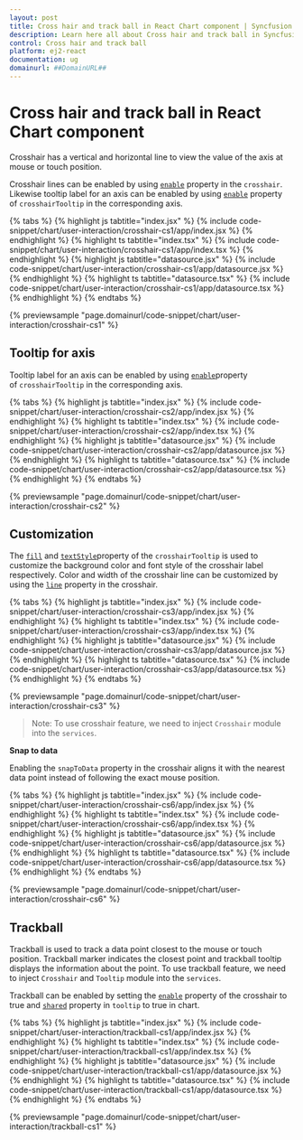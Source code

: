 ```yaml
---
layout: post
title: Cross hair and track ball in React Chart component | Syncfusion
description: Learn here all about Cross hair and track ball in Syncfusion React Chart component of Syncfusion Essential JS 2 and more.
control: Cross hair and track ball 
platform: ej2-react
documentation: ug
domainurl: ##DomainURL##
---
```


# Cross hair and track ball in React Chart component

Crosshair has a vertical and horizontal line to view the value of the axis at mouse or touch position.

Crosshair lines can be enabled by using [`enable`](https://ej2.syncfusion.com/react/documentation/api/chart/crosshairSettings/#enable) property in the `crosshair`. Likewise tooltip label for an axis can be enabled by using [`enable`](https://ej2.syncfusion.com/react/documentation/api/chart/crosshairTooltipModel/#enable) property of `crosshairTooltip` in the corresponding axis.

{% tabs %}
{% highlight js tabtitle="index.jsx" %}
{% include code-snippet/chart/user-interaction/crosshair-cs1/app/index.jsx %}
{% endhighlight %}
{% highlight ts tabtitle="index.tsx" %}
{% include code-snippet/chart/user-interaction/crosshair-cs1/app/index.tsx %}
{% endhighlight %}
{% highlight js tabtitle="datasource.jsx" %}
{% include code-snippet/chart/user-interaction/crosshair-cs1/app/datasource.jsx %}
{% endhighlight %}
{% highlight ts tabtitle="datasource.tsx" %}
{% include code-snippet/chart/user-interaction/crosshair-cs1/app/datasource.tsx %}
{% endhighlight %}
{% endtabs %}

{% previewsample "page.domainurl/code-snippet/chart/user-interaction/crosshair-cs1" %}

## Tooltip for axis

Tooltip label for an axis can be enabled by using [`enable`](https://ej2.syncfusion.com/react/documentation/api/chart/crosshairTooltipModel/#enable)property of `crosshairTooltip` in the corresponding axis.

{% tabs %}
{% highlight js tabtitle="index.jsx" %}
{% include code-snippet/chart/user-interaction/crosshair-cs2/app/index.jsx %}
{% endhighlight %}
{% highlight ts tabtitle="index.tsx" %}
{% include code-snippet/chart/user-interaction/crosshair-cs2/app/index.tsx %}
{% endhighlight %}
{% highlight js tabtitle="datasource.jsx" %}
{% include code-snippet/chart/user-interaction/crosshair-cs2/app/datasource.jsx %}
{% endhighlight %}
{% highlight ts tabtitle="datasource.tsx" %}
{% include code-snippet/chart/user-interaction/crosshair-cs2/app/datasource.tsx %}
{% endhighlight %}
{% endtabs %}

{% previewsample "page.domainurl/code-snippet/chart/user-interaction/crosshair-cs2" %}

## Customization

The [`fill`](https://ej2.syncfusion.com/react/documentation/api/chart/crosshairTooltip/#fill) and [`textStyle`](https://ej2.syncfusion.com/react/documentation/api/chart/crosshairTooltip/#textstyle)property of the `crosshairTooltip` is used to customize the background color and font style of the crosshair label respectively. Color and width of the crosshair line can be customized by using the [`line`](https://ej2.syncfusion.com/react/documentation/api/chart/crosshairSettings/#line) property in the crosshair.

{% tabs %}
{% highlight js tabtitle="index.jsx" %}
{% include code-snippet/chart/user-interaction/crosshair-cs3/app/index.jsx %}
{% endhighlight %}
{% highlight ts tabtitle="index.tsx" %}
{% include code-snippet/chart/user-interaction/crosshair-cs3/app/index.tsx %}
{% endhighlight %}
{% highlight js tabtitle="datasource.jsx" %}
{% include code-snippet/chart/user-interaction/crosshair-cs3/app/datasource.jsx %}
{% endhighlight %}
{% highlight ts tabtitle="datasource.tsx" %}
{% include code-snippet/chart/user-interaction/crosshair-cs3/app/datasource.tsx %}
{% endhighlight %}
{% endtabs %}

{% previewsample "page.domainurl/code-snippet/chart/user-interaction/crosshair-cs3" %}

>Note: To use crosshair feature, we need to inject `Crosshair` module into the `services`.

**Snap to data**

Enabling the `snapToData` property in the crosshair aligns it with the nearest data point instead of following the exact mouse position.

{% tabs %}
{% highlight js tabtitle="index.jsx" %}
{% include code-snippet/chart/user-interaction/crosshair-cs6/app/index.jsx %}
{% endhighlight %}
{% highlight ts tabtitle="index.tsx" %}
{% include code-snippet/chart/user-interaction/crosshair-cs6/app/index.tsx %}
{% endhighlight %}
{% highlight js tabtitle="datasource.jsx" %}
{% include code-snippet/chart/user-interaction/crosshair-cs6/app/datasource.jsx %}
{% endhighlight %}
{% highlight ts tabtitle="datasource.tsx" %}
{% include code-snippet/chart/user-interaction/crosshair-cs6/app/datasource.tsx %}
{% endhighlight %}
{% endtabs %}

{% previewsample "page.domainurl/code-snippet/chart/user-interaction/crosshair-cs6" %}

## Trackball

Trackball is used to track a data point closest to the mouse or touch position. Trackball marker indicates the closest point and trackball tooltip displays the information about the point. To use trackball feature, we need to inject `Crosshair` and `Tooltip` module into the `services`.

Trackball can be enabled by setting the [`enable`](https://ej2.syncfusion.com/react/documentation/api/chart/crosshairSettings/#enable) property of the crosshair to true and [`shared`](https://ej2.syncfusion.com/react/documentation/api/chart/tooltipSettings/#shared) property in `tooltip` to true in chart.

{% tabs %}
{% highlight js tabtitle="index.jsx" %}
{% include code-snippet/chart/user-interaction/trackball-cs1/app/index.jsx %}
{% endhighlight %}
{% highlight ts tabtitle="index.tsx" %}
{% include code-snippet/chart/user-interaction/trackball-cs1/app/index.tsx %}
{% endhighlight %}
{% highlight js tabtitle="datasource.jsx" %}
{% include code-snippet/chart/user-interaction/trackball-cs1/app/datasource.jsx %}
{% endhighlight %}
{% highlight ts tabtitle="datasource.tsx" %}
{% include code-snippet/chart/user-interaction/trackball-cs1/app/datasource.tsx %}
{% endhighlight %}
{% endtabs %}

{% previewsample "page.domainurl/code-snippet/chart/user-interaction/trackball-cs1" %}